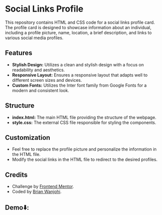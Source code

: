 # Social Links Profile

This repository contains HTML and CSS code for a social links profile card. The profile card is designed to showcase information about an individual, including a profile picture, name, location, a brief description, and links to various social media profiles.

## Features

- **Stylish Design:** Utilizes a clean and stylish design with a focus on readability and aesthetics.
- **Responsive Layout:** Ensures a responsive layout that adapts well to different screen sizes and devices.
- **Custom Fonts:** Utilizes the Inter font family from Google Fonts for a modern and consistent look.

## Structure

- **index.html:** The main HTML file providing the structure of the webpage.
- **style.css:** The external CSS file responsible for styling the components.

## Customization

- Feel free to replace the profile picture and personalize the information in the HTML file.
- Modify the social links in the HTML file to redirect to the desired profiles.

## Credits

- Challenge by [Frontend Mentor](https://www.frontendmentor.io?ref=challenge).
- Coded by [Brian Wanjohi](https://github.com/salvator-del).

## Demo⬇️:
